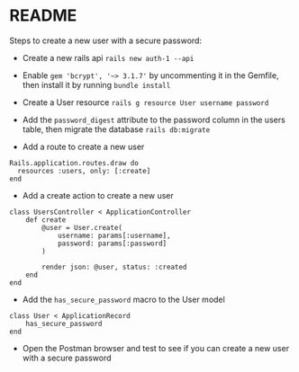 # README

Steps to create a new user with a secure password:

* Create a new rails api `rails new auth-1 --api`

* Enable `gem 'bcrypt', '~> 3.1.7'` by uncommenting it in the Gemfile, then install it by running `bundle install`

* Create a User resource `rails g resource User username password`

* Add the `password_digest` attribute to the password column in the users table, then migrate the database `rails db:migrate`

* Add a route to create a new user
```
Rails.application.routes.draw do
  resources :users, only: [:create]
end
```

* Add a create action to create a new user
```
class UsersController < ApplicationController
    def create
        @user = User.create(
            username: params[:username],
            password: params[:password]
        )

        render json: @user, status: :created
    end
end
```

* Add the `has_secure_password` macro to the User model
```
class User < ApplicationRecord
    has_secure_password
end
```

* Open the Postman browser and test to see if you can create a new user with a secure password
